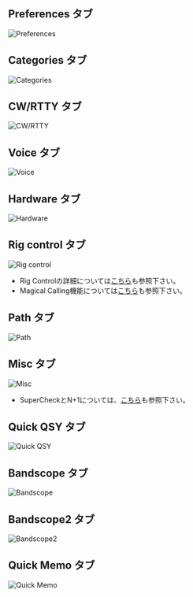 ## Preferences タブ

![Preferences](https://github.com/jr8ppg/zLog/blob/images/options_1.png)

## Categories タブ

![Categories](https://github.com/jr8ppg/zLog/blob/images/options_2.png)

## CW/RTTY タブ

![CW/RTTY](https://github.com/jr8ppg/zLog/blob/images/options_3.png)

## Voice タブ

![Voice](https://github.com/jr8ppg/zLog/blob/images/options_4.png)

## Hardware タブ

![Hardware](https://github.com/jr8ppg/zLog/blob/images/options_5.png)

## Rig control タブ

![Rig control](https://github.com/jr8ppg/zLog/blob/images/options_6.png)

* Rig Controlの詳細については[こちら](https://github.com/jr8ppg/zLog/wiki/%E3%83%AA%E3%82%B0%E3%82%B3%E3%83%B3%E3%83%88%E3%83%AD%E3%83%BC%E3%83%AB)も参照下さい。
* Magical Calling機能については[こちら](https://github.com/jr8ppg/zLog/wiki/Magical-Calling%E6%A9%9F%E8%83%BD)も参照下さい。

## Path タブ

![Path](https://github.com/jr8ppg/zLog/blob/images/options_7.png)

## Misc タブ

![Misc](https://github.com/jr8ppg/zLog/blob/images/options_8.png)

* SuperCheckとN+1については、[こちら](https://github.com/jr8ppg/zLog/wiki/Super-Check-(N%EF%BC%8B1))も参照下さい。

## Quick QSY タブ

![Quick QSY](https://github.com/jr8ppg/zLog/blob/images/options_9.png)

## Bandscope タブ

![Bandscope](https://github.com/jr8ppg/zLog/blob/images/options_10.png)

## Bandscope2 タブ

![Bandscope2](https://github.com/jr8ppg/zLog/blob/images/options_11.png)

## Quick Memo タブ

![Quick Memo](https://github.com/jr8ppg/zLog/blob/images/options_12.png)
